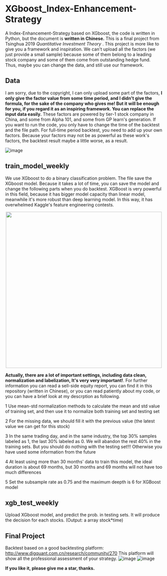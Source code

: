 # XGboost_Index-Enhancement-Strategy
A Index-Enhancement-Strategy based on XGboost, the code is written in Python, but the document is **written in Chinese.** This is a final project from Tsinghua 2019 *Quantitative Investment Theory* . This project is more like to give you a framework and inspiration. We can't upload all the factors (we just provide a small sample) because some of them belong to a leading stock company and some of them come from outstanding hedge fund. Thus, maybe you can change the data, and still use our framework.

## Data
I am sorry, due to the copyright, I can only upload some part of the factors, **I only give the factor value from some time period, and I didn't give the formula, for the sake of the company who gives me! But it will be enough for you, if you regard it as an inspiring framework. You can replace the input data easily.** These factors are powered by tier-1 stock company in China, and some from Alpha 101, and some from GP learn's generation. If you want to run the code, you only have to change the time of the backtest and the file path. For full-time period backtest, you need to add up your own factors. Because your factors may not be as powerful as these work's factors, the backtest result maybe a little worse, as a result.
<br/>

![image](https://github.com/Neural-Finance/XGboost_Index-Enhancement-Strategy/blob/master/image/data.png)

## train_model_weekly
We use XGboost to do a binary classification problem. The file save the XGboost model. Because it takes a lot of time, you can save the model and change the following parts when you do backtest. XGBoost is very powerful in this field, because it has bigger model capacity than linear model, meanwhile it's more robust than deep learning model. In this way, it has overwhelmed Kaggle's feature engineering contests.

<div align=center>
	<img src="https://github.com/Neural-Finance/XGboost_Index-Enhancement-Strategy/blob/master/image/xgboost.png" width="500"> 
</div>

**Actually, there are a lot of important settings, including data clean, normalization and labelization, It's very very important!**. For further information you can read a sell-side equity report, you can find it in this repository (written in Chinese), or you can read patiently about my code, or you can have a brief look at my descrption as following. 

1 Use mean-std normalization methods to calculate the mean and std value of training set, and then use it to normalize both training set and testing set

2 For the missing data, we should fill it with the previous value (the latest value we can get for this stock)

3 In the same trading day, and in the same industry, the top 30% samples labeled as 1, the last 30% labeled as 0. We will abandon the rest 40% in the training sets. But you should do nothing with the testing set!!! Otherwise you have used some information from the future

4 At least using more than 30 months' data to train this model, the ideal duration is about 69 months, but 30 months and 69 months will not have too much differences

5 Set the subsample rate as 0.75 and the maximum deepth is 6 for XGBoost model


## xgb_test_weekly
Upload XGboost model, and predict the prob. in testing sets. It will produce the decision for each stocks. (Output: a array stock*time)

## Final Project
Backtest based on a good backtesting platform: http://www.digquant.com.cn/research/community/270
This platform will show all the professional assessment of your strategy.
![image](https://github.com/Neural-Finance/XGboost_Index-Enhancement-Strategy/blob/master/image/backtest1.png)
![image](https://github.com/Neural-Finance/XGboost_Index-Enhancement-Strategy/blob/master/image/backtest2.png)

**If you like it, please give me a star, thanks.**
